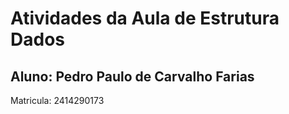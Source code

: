 # Atividades da Aula de Estrutura Dados
Aluno: Pedro Paulo de Carvalho Farias
---
Matricula: 2414290173
